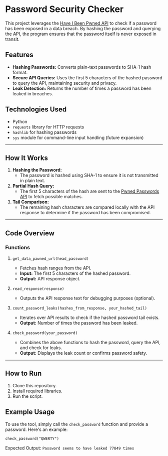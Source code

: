 # Password Security Checker

This project leverages the [Have I Been Pwned API](https://haveibeenpwned.com/) to check if a password has been exposed in a data breach. By hashing the password and querying the API, the program ensures that the password itself is never exposed in transit.

## Features

- **Hashing Passwords:** Converts plain-text passwords to SHA-1 hash format.
- **Secure API Queries:** Uses the first 5 characters of the hashed password to query the API, maintaining security and privacy.
- **Leak Detection:** Returns the number of times a password has been leaked in breaches.

## Technologies Used

- Python
- `requests` library for HTTP requests
- `hashlib` for hashing passwords
- `sys` module for command-line input handling (future expansion)

---

## How It Works

1. **Hashing the Password:**
   - The password is hashed using SHA-1 to ensure it is not transmitted in plain text.
2. **Partial Hash Query:**
   - The first 5 characters of the hash are sent to the [Pwned Passwords API](https://haveibeenpwned.com/Passwords) to fetch possible matches.
3. **Tail Comparison:**
   - The remaining hash characters are compared locally with the API response to determine if the password has been compromised.

---

## Code Overview

### Functions

1. `get_data_pawned_url(head_password)`
   - Fetches hash ranges from the API.
   - **Input:** The first 5 characters of the hashed password.
   - **Output:** API response object.

2. `read_response(response)`
   - Outputs the API response text for debugging purposes (optional).

3. `count_password_leaks(hashes_from_response, your_hashed_tail)`
   - Iterates over API results to check if the hashed password tail exists.
   - **Output:** Number of times the password has been leaked.

4. `check_password(your_password)`
   - Combines the above functions to hash the password, query the API, and check for leaks.
   - **Output:** Displays the leak count or confirms password safety.

---

## How to Run

1. Clone this repository.
2. Install required libraries.
3. Run the script.


## Example Usage

To use the tool, simply call the `check_password` function and provide a password. Here's an example:

`check_password("QWERTY")`

Expected Output: `Password seems to have leaked 77849 times`

